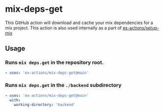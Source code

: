 # mix-deps-get

<!--AUTO-->

This GitHub action will download and cache your mix dependencies for a mix
project. This action is also used internally as a part of
[ex-actions/setup-mix](https://github.com/ex-actions/setup-mix)

## Usage

### Runs `mix deps.get` in the repository root.

```yml
- uses: 'ex-actions/mix-deps-get@main'
```

### Runs `mix deps.get` in the `./backend` subdirectory

```yml
- uses: 'ex-actions/mix-deps-get@main'
  with:
    working-directory: 'backend'
```
